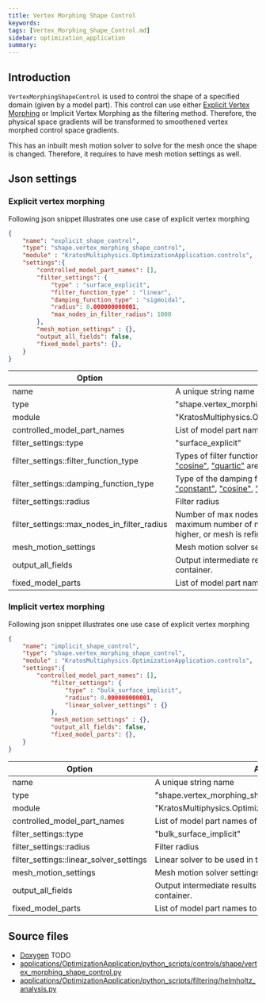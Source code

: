 ```yaml
---
title: Vertex Morphing Shape Control
keywords: 
tags: [Vertex_Morphing_Shape_Control.md]
sidebar: optimization_application
summary: 
---
```


## Introduction

```VertexMorphingShapeControl``` is used to control the shape of a specified domain (given by a model part). This control can use either [Explicit Vertex Morphing](../Filtering/Explicit_Vertex_Morphing.html) or Implicit Vertex Morphing as the filtering method. Therefore, the physical space gradients will be transformed to smoothened vertex morphed control space gradients.

This has an inbuilt mesh motion solver to solve for the mesh once the shape is changed. Therefore, it requires to have mesh motion settings as well.

## Json settings

### Explicit vertex morphing
Following json snippet illustrates one use case of explicit vertex morphing
```json
{
    "name": "explicit_shape_control",
    "type": "shape.vertex_morphing_shape_control",
    "module" : "KratosMultiphysics.OptimizationApplication.controls",
    "settings":{
        "controlled_model_part_names": [],
        "filter_settings": {
            "type" : "surface_explicit",
            "filter_function_type" : "linear",
            "damping_function_type" : "sigmoidal",
            "radius": 0.000000000001,
            "max_nodes_in_filter_radius": 1000
        },
        "mesh_motion_settings" : {},
        "output_all_fields": false,
        "fixed_model_parts": {},
    }
}
```

| Option | Allowed values |
| ------------- | ------------- |
| name | A unique string name |
| type  | "shape.vertex_morphing_shape_control"  |
| module  | "KratosMultiphysics.OptimizationApplication.model_part_controllers"  |
| controlled_model_part_names | List of model part names of which the shape should be controlled. |
| filter_settings::type | "surface_explicit" |
| filter_settings::filter_function_type | Types of filter functions to be used. ["gaussian"](../Filtering/Explicit_Vertex_Morphing.html#gaussian-filter-function), ["linear"](../Filtering/Explicit_Vertex_Morphing.html#linear-filter-function), ["constant"](../Filtering/Explicit_Vertex_Morphing.html#constant-filter-function), ["cosine"](../Filtering/Explicit_Vertex_Morphing.html#cosine-filter-function), ["quartic"](../Filtering/Explicit_Vertex_Morphing.html#quartic-filter-function) are supported.|
| filter_settings::damping_function_type | Type of the damping function to be used. ["gaussian"](../Filtering/Explicit_Vertex_Morphing.md#gaussian-filter-function-1), ["linear"](../Filtering/Explicit_Vertex_Morphing.md#linear-filter-function-1), ["constant"](../Filtering/Explicit_Vertex_Morphing.md#constant-filter-function-1), ["cosine"](../Filtering/Explicit_Vertex_Morphing.md#constant-filter-function-1), ["quartic"](../Filtering/Explicit_Vertex_Morphing.md#quartic-filter-function-1) "sigmoidal" are supported. |
| filter_settings::radius| Filter radius |
| filter_settings::max_nodes_in_filter_radius| Number of max nodes to be found in the filter radius. This specifies maximum number of neighbours will be searched for. If the radii is higher, or mesh is refined, then this number should be increased. |
| mesh_motion_settings | Mesh motion solver settings |
| output_all_fields | Output intermediate results also to the ```OptimizationProblem``` data container. |
| fixed_model_parts | List of model part names to be dampened |

### Implicit vertex morphing
Following json snippet illustrates one use case of explicit vertex morphing
```json
{
    "name": "implicit_shape_control",
    "type": "shape.vertex_morphing_shape_control",
    "module" : "KratosMultiphysics.OptimizationApplication.controls",
    "settings":{
        "controlled_model_part_names": [],
            "filter_settings": {
                "type" : "bulk_surface_implicit",
                "radius": 0.000000000001,
                "linear_solver_settings" : {}
            },
            "mesh_motion_settings" : {},
            "output_all_fields": false,
            "fixed_model_parts": {},
    }
}
```

| Option | Allowed values |
| ------------- | ------------- |
| name | A unique string name |
| type  | "shape.vertex_morphing_shape_control"  |
| module  | "KratosMultiphysics.OptimizationApplication.model_part_controllers"  |
| controlled_model_part_names | List of model part names of which the shape should be controlled. |
| filter_settings::type | "bulk_surface_implicit" |
| filter_settings::radius| Filter radius |
| filter_settings::linear_solver_settings | Linear solver to be used in the implicit vertex morphing solver |
| mesh_motion_settings | Mesh motion solver settings |
| output_all_fields | Output intermediate results also to the ```OptimizationProblem``` data container. |
| fixed_model_parts | List of model part names to be dampened |

## Source files
* [Doxygen](TODO) TODO
* [applications/OptimizationApplication/python_scripts/controls/shape/vertex_morphing_shape_control.py](https://github.com/KratosMultiphysics/Kratos/blob/master/applications/OptimizationApplication/python_scripts/controls/shape/vertex_morphing_shape_control.py)
* [applications/OptimizationApplication/python_scripts/filtering/helmholtz_analysis.py](https://github.com/KratosMultiphysics/Kratos/blob/master/applications/OptimizationApplication/python_scripts/filtering/helmholtz_analysis.py)


